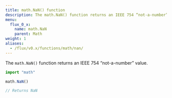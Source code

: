 ```yaml
---
title: math.NaN() function
description: The math.NaN() function returns an IEEE 754 “not-a-number” value.
menu:
  flux_0_x:
    name: math.NaN
    parent: Math
weight: 1
aliases:
  - /flux/v0.x/functions/math/nan/
---
```


The `math.NaN()` function returns an IEEE 754 “not-a-number” value.

```js
import "math"

math.NaN()

// Returns NaN
```
